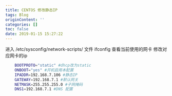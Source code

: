 ```yaml
---
title: CENTOS 修改静态IP
tags: Blog
originContent: ''
categories: []
toc: false
date: 2019-01-15 15:27:22
---
```


进入 /etc/sysconfig/network-scripts/ 文件
ifconfig 查看当前使用的网卡
修改对应网卡的ip
```bash
    BOOTPROTO="static" #dhcp改为static 
    ONBOOT="yes" #开机启用本配置
    IPADDR=192.168.7.106 #静态IP
    GATEWAY=192.168.7.1 #默认网关
    NETMASK=255.255.255.0 #子网掩码
    DNS1=192.168.7.1 #DNS 配置

```
